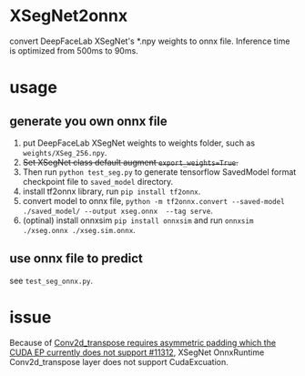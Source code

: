 # XSegNet2onnx
convert DeepFaceLab XSegNet's *.npy weights to onnx file. Inference time is optimized from 500ms to 90ms.

# usage
## generate you own onnx file
1. put DeepFaceLab XSegNet weights to weights folder, such as `weights/XSeg_256.npy`.
2. ~~Set XSegNet class default augment `export_weights=True`.~~
3. Then run `python test_seg.py` to generate tensorflow SavedModel format checkpoint file to `saved_model` directory.
4. install tf2onnx library, run `pip install tf2onnx`.
5. convert model to onnx file, `python -m tf2onnx.convert --saved-model ./saved_model/ --output xseg.onnx  --tag serve`.
6. (optinal) install onnxsim `pip install onnxsim` and run `onnxsim ./xseg.onnx ./xseg.sim.onnx`.

## use onnx file to predict
see `test_seg_onnx.py`.

# issue
Because of [Conv2d_transpose requires asymmetric padding which the CUDA EP currently does not support #11312](https://github.com/microsoft/onnxruntime/issues/11312), XSegNet OnnxRuntime Conv2d_transpose layer does not support CudaExcuation.

